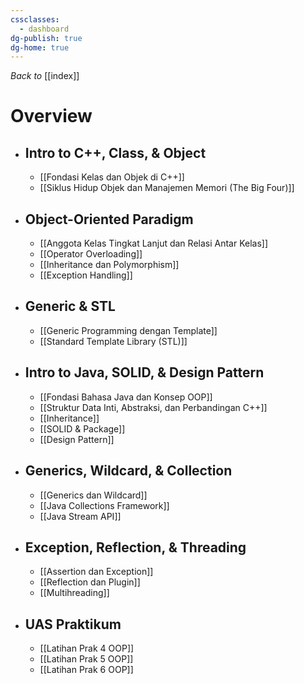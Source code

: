 ```yaml
---
cssclasses:
  - dashboard
dg-publish: true
dg-home: true
---
```

_Back to_ [[index]]
# Overview
- ## Intro to C++, Class, & Object
	- [[Fondasi Kelas dan Objek di C++]]
	- [[Siklus Hidup Objek dan Manajemen Memori (The Big Four)]]
- ## Object-Oriented Paradigm
	- [[Anggota Kelas Tingkat Lanjut dan Relasi Antar Kelas]]
	- [[Operator Overloading]]
	- [[Inheritance dan Polymorphism]]
	- [[Exception Handling]]
- ## Generic & STL
	- [[Generic Programming dengan Template]]
	- [[Standard Template Library (STL)]]
- ## Intro to Java, SOLID, & Design Pattern
	- [[Fondasi Bahasa Java dan Konsep OOP]]
	- [[Struktur Data Inti, Abstraksi, dan Perbandingan C++]]
	- [[Inheritance]]
	- [[SOLID & Package]]
	- [[Design Pattern]]
- ## Generics, Wildcard, & Collection
	- [[Generics dan Wildcard]]
	- [[Java Collections Framework]]
	- [[Java Stream API]]
- ## Exception, Reflection, & Threading
	- [[Assertion dan Exception]]
	- [[Reflection dan Plugin]]
	- [[Multihreading]]
- ## UAS Praktikum
	- [[Latihan Prak 4 OOP]]
	- [[Latihan Prak 5 OOP]]
	- [[Latihan Prak 6 OOP]]
